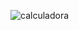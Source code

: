 ![calculadora](https://user-images.githubusercontent.com/54809810/83582080-86540580-a50e-11ea-9c84-d90ef9c6ba2b.jpg)
